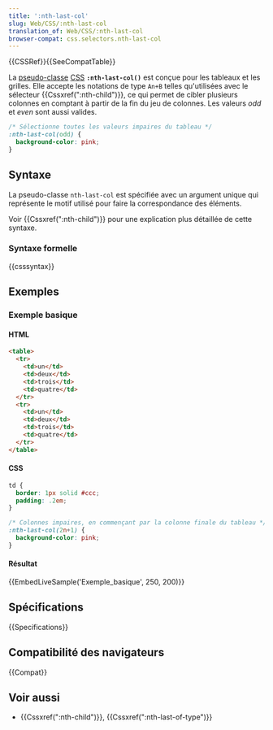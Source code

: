 ```yaml
---
title: ':nth-last-col'
slug: Web/CSS/:nth-last-col
translation_of: Web/CSS/:nth-last-col
browser-compat: css.selectors.nth-last-col
---
```


{{CSSRef}}{{SeeCompatTable}}

La [pseudo-classe](/fr/docs/Web/CSS/Pseudo-classes) [CSS](/fr/docs/Web/CSS) **`:nth-last-col()`** est conçue pour les tableaux et les grilles. Elle accepte les notations de type `An+B` telles qu'utilisées avec le sélecteur {{Cssxref(":nth-child")}}, ce qui permet de cibler plusieurs colonnes en comptant à partir de la fin du jeu de colonnes. Les valeurs _odd_ et _even_ sont aussi valides.

```css
/* Sélectionne toutes les valeurs impaires du tableau */
:nth-last-col(odd) {
  background-color: pink;
}
```

## Syntaxe

La pseudo-classe `nth-last-col` est spécifiée avec un argument unique qui représente le motif utilisé pour faire la correspondance des éléments.

Voir {{Cssxref(":nth-child")}} pour une explication plus détaillée de cette syntaxe.

### Syntaxe formelle

{{csssyntax}}

## Exemples

### Exemple basique

#### HTML

```html
<table>
  <tr>
    <td>un</td>
    <td>deux</td>
    <td>trois</td>
    <td>quatre</td>
  </tr>
  <tr>
    <td>un</td>
    <td>deux</td>
    <td>trois</td>
    <td>quatre</td>
  </tr>
</table>
```

#### CSS

```css
td {
  border: 1px solid #ccc;
  padding: .2em;
}

/* Colonnes impaires, en commençant par la colonne finale du tableau */
:nth-last-col(2n+1) {
  background-color: pink;
}
```

#### Résultat

{{EmbedLiveSample('Exemple_basique', 250, 200)}}

## Spécifications

{{Specifications}}

## Compatibilité des navigateurs

{{Compat}}

## Voir aussi

- {{Cssxref(":nth-child")}}, {{Cssxref(":nth-last-of-type")}}
